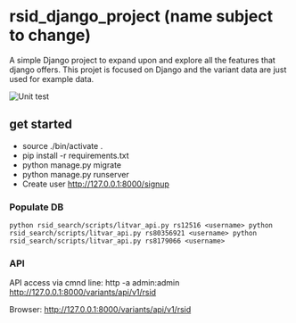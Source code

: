 # rsid_django_project (name subject to change)
A simple Django project to expand upon and explore all the features that django offers.
This projet is focused on Django and the variant data are just used for example data.

![Unit test](https://github.com/cjvillar/rsid_django_project/actions/workflows/run_django_test.yml/badge.svg)
## get started
- source ./bin/activate . 
- pip install -r requirements.txt
- python manage.py migrate
- python manage.py runserver
- Create user http://127.0.0.1:8000/signup

### Populate DB
`
python rsid_search/scripts/litvar_api.py rs12516 <username>
python rsid_search/scripts/litvar_api.py rs80356921 <username>
python rsid_search/scripts/litvar_api.py rs8179066 <username>
`
### API
API access via cmnd line:
http -a admin:admin http://127.0.0.1:8000/variants/api/v1/rsid

Browser: http://127.0.0.1:8000/variants/api/v1/rsid

